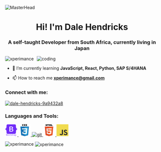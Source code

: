 ![MasterHead](https://user-images.githubusercontent.com/10498744/210012254-234538ff-d198-48aa-8964-37e6fd45d227.gif)
<h1 align="center">Hi! I'm Dale Hendricks</h1>
<h3 align="center">A self-taught Developer from South Africa, currently living in Japan</h3>
<img align="right" alt="coding" width="400" src="https://gifdb.com/images/high/animated-man-computer-coding-nae6mec378lsg1i3.gif">

<p align="left"> <img src="https://komarev.com/ghpvc/?username=xperimance&label=Profile%20views&color=0e75b6&style=flat" alt="xperimance" /> </p>

- 🌱 I’m currently learning **JavaScript, React, Python, SAP S/4HANA**

- 📫 How to reach me **xperimance@gmail.com**

<h3 align="left">Connect with me:</h3>
<p align="left">
<a href="https://linkedin.com/in/dale-hendricks-9a9432a8" target="blank"><img align="center" src="https://raw.githubusercontent.com/rahuldkjain/github-profile-readme-generator/master/src/images/icons/Social/linked-in-alt.svg" alt="dale-hendricks-9a9432a8" height="30" width="40" /></a>
</p>

<h3 align="left">Languages and Tools:</h3>
<p align="left"> <a href="https://getbootstrap.com" target="_blank" rel="noreferrer"> <img src="https://raw.githubusercontent.com/devicons/devicon/master/icons/bootstrap/bootstrap-plain-wordmark.svg" alt="bootstrap" width="40" height="40"/> </a> <a href="https://www.w3schools.com/css/" target="_blank" rel="noreferrer"> <img src="https://raw.githubusercontent.com/devicons/devicon/master/icons/css3/css3-original-wordmark.svg" alt="css3" width="40" height="40"/> </a> <a href="https://git-scm.com/" target="_blank" rel="noreferrer"> <img src="https://www.vectorlogo.zone/logos/git-scm/git-scm-icon.svg" alt="git" width="40" height="40"/> </a> <a href="https://www.w3.org/html/" target="_blank" rel="noreferrer"> <img src="https://raw.githubusercontent.com/devicons/devicon/master/icons/html5/html5-original-wordmark.svg" alt="html5" width="40" height="40"/> </a> <a href="https://developer.mozilla.org/en-US/docs/Web/JavaScript" target="_blank" rel="noreferrer"> <img src="https://raw.githubusercontent.com/devicons/devicon/master/icons/javascript/javascript-original.svg" alt="javascript" width="40" height="40"/> </a> </p>

<p><img align="left" src="https://github-readme-stats.vercel.app/api/top-langs?username=xperimance&show_icons=true&locale=en&layout=compact" alt="xperimance" /></p>

<p>&nbsp;<img align="center" src="https://github-readme-stats.vercel.app/api?username=xperimance&show_icons=true&locale=en" alt="xperimance" /></p>

<p><img align="center" src="https://github-readme-streak-stats.herokuapp.com/?user=x
